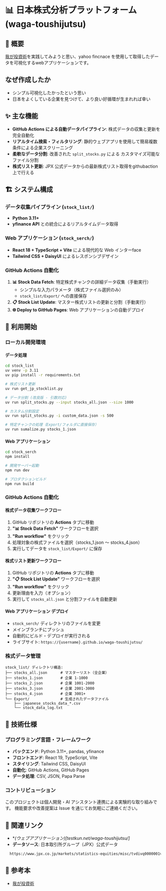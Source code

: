 # 📊 日本株式分析プラットフォーム (waga-toushijutsu)

## 🌟 概要
[我が投資術](https://amzn.to/3IEVRkq)を実践してみようと思い、yahoo fincnace を使用して取得したデータを可視化するwebアプリケーションです。

## なぜ作成したか
- シンプル可視化したかったという思い
- 日本をよくしている企業を見つけて、より良い好循環が生まれれば幸い

## ✨ 主な機能

- **GitHub Actions による自動データパイプライン**: 株式データの収集と更新を完全自動化
- **リアルタイム検索・フィルタリング**: 静的ウェブアプリを使用して簡易複数条件による企業スクリーニング
- **柔軟なデータ分割**: 改善された `split_stocks.py` による カスタマイズ可能なファイル分割
- **株式リスト更新**: JPX 公式データからの最新株式リスト取得をgithubaction上で行える


## 🏗️ システム構成

### データ収集パイプライン (`stock_list/`)
- **Python 3.11+** 
- **yfinance API** との統合によるリアルタイムデータ取得


### Web アプリケーション (`stock_serch/`)
- **React 18 + TypeScript + Vite** による現代的な Web インターface
- **Tailwind CSS + DaisyUI** によるレスポンシブデザイン


### GitHub Actions 自動化
1. **📊 Stock Data Fetch**: 特定株式チャンクの詳細データ収集（手動実行）
   - シンプルな入力パラメータ（株式ファイル選択のみ）
   - `stock_list/Export/` への直接保存
2. **📋 Stock List Update**: マスター株式リストの更新と分割（手動実行）
3. **🌐 Deploy to GitHub Pages**: Web アプリケーションの自動デプロイ

## 🚀 利用開始

### ローカル開発環境

#### データ処理
```bash
cd stock_list
uv venv -p 3.11 
uv pip install -r requirements.txt

# 株式リスト更新
uv run get_jp_stocklist.py

# データ分割 (改良版 - 引数対応)
uv run split_stocks.py --input stocks_all.json --size 1000

# カスタム分割設定
uv run split_stocks.py -i custom_data.json -s 500

# 特定チャンクの処理（Export/フォルダに直接保存）
uv run sumalize.py stocks_1.json
```

#### Web アプリケーション
```bash
cd stock_serch
npm install

# 開発サーバー起動
npm run dev

# プロダクションビルド
npm run build
```

### GitHub Actions 自動化

#### 株式データ収集ワークフロー
1. GitHub リポジトリの **Actions** タブに移動
2. **"📊 Stock Data Fetch"** ワークフローを選択
3. **"Run workflow"** をクリック
4. 処理対象の株式ファイルを選択（stocks_1.json ～ stocks_4.json）
5. 実行してデータを `stock_list/Export/` に保存

#### 株式リスト更新ワークフロー
1. GitHub リポジトリの **Actions** タブに移動
2. **"📋 Stock List Update"** ワークフローを選択
3. **"Run workflow"** をクリック
4. 更新理由を入力（オプション）
5. 実行して `stocks_all.json` と分割ファイルを自動更新

#### Web アプリケーション デプロイ
- `stock_serch/` ディレクトリのファイルを変更
- メインブランチにプッシュ
- 自動的にビルド・デプロイが実行される
- ライブサイト: `https://{username}.github.io/waga-toushijutsu/`


### 株式データ管理
```
stock_list/ ディレクトリ構造:
├── stocks_all.json      # マスターリスト（全企業）
├── stocks_1.json        # 企業 1-1000
├── stocks_2.json        # 企業 1001-2000
├── stocks_3.json        # 企業 2001-3000
├── stocks_4.json        # 企業 3001+
└── Export/              # 生成されたデータファイル
    ├── japanese_stocks_data_*.csv
    └── stock_data_log.txt
```


## 🔧 技術仕様

### プログラミング言語・フレームワーク
- **バックエンド**: Python 3.11+, pandas, yfinance
- **フロントエンド**: React 19, TypeScript, Vite
- **スタイリング**: Tailwind CSS, DaisyUI
- **自動化**: GitHub Actions, GitHub Pages
- **データ処理**: CSV, JSON, Papa Parse


### コントリビューション
このプロジェクトは個人開発・AI アシスタント連携による実験的な取り組みです。
機能要求や改善提案は Issue を通じてお気軽にご連絡ください。


## 🔗 関連リンク
- **(ウェブアプリケーション)[testkun.net/waga-toushijutsu/]*
- **データソース**: 日本取引所グループ（JPX）公式データ
```html
  https://www.jpx.co.jp/markets/statistics-equities/misc/tvdivq0000001vg2-att/data_j.xls
  ```

## 📕 参考本
- [我が投資術](https://amzn.to/3IEVRkq)
  
